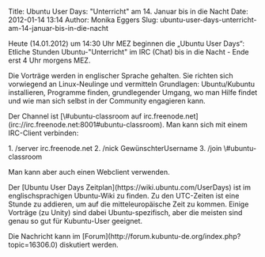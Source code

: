 Title: Ubuntu User Days: "Unterricht" am 14. Januar bis in die Nacht
Date: 2012-01-14 13:14
Author: Monika Eggers
Slug: ubuntu-user-days-unterricht-am-14-januar-bis-in-die-nacht

Heute (14.01.2012) um 14:30 Uhr MEZ beginnen die „Ubuntu User Days“:
Etliche Stunden Ubuntu-"Unterricht" im IRC (Chat) bis in die Nacht -
Ende erst 4 Uhr morgens MEZ.

</p>
Die Vorträge werden in englischer Sprache gehalten. Sie richten sich
vorwiegend an Linux-Neulinge und vermitteln Grundlagen: Ubuntu/Kubuntu
installieren, Programme finden, grundlegender Umgang, wo man Hilfe
findet und wie man sich selbst in der Community engagieren kann.

</p>
Der Channel ist [\#ubuntu-classroom auf
irc.freenode.net](irc://irc.freenode.net:8001#ubuntu-classroom). Man
kann sich mit einem IRC-Client verbinden:

</p>
1.  /server irc.freenode.net
2.  /nick GewünschterUsername
3.  /join \#ubuntu-classroom

</p>
Man kann aber auch einen Webclient verwenden.

</p>
Der [Ubuntu User Days Zeitplan](https://wiki.ubuntu.com/UserDays) ist im
englischsprachigen Ubuntu-Wiki zu finden. Zu den UTC-Zeiten ist eine
Stunde zu addieren, um auf die mitteleuropäische Zeit zu kommen. Einige
Vorträge (zu Unity) sind dabei Ubuntu-spezifisch, aber die meisten sind
genau so gut für Kubuntu-User geeignet.

</p>
Die Nachricht kann im
[Forum](http://forum.kubuntu-de.org/index.php?topic=16306.0) diskutiert
werden.

</p>

